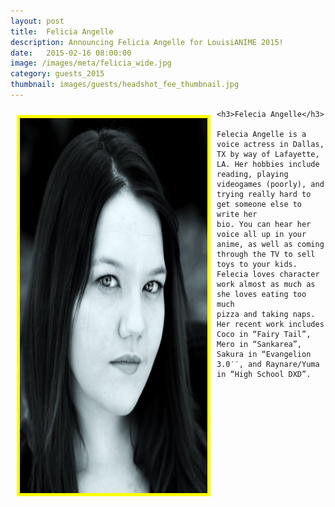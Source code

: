 ```yaml
---
layout: post
title:  Felicia Angelle
description: Announcing Felicia Angelle for LouisiANIME 2015!
date:   2015-02-16 08:00:00
image: /images/meta/felicia_wide.jpg
category: guests_2015
thumbnail: images/guests/headshot_fee_thumbnail.jpg
---
```


<div class="row">
	<a name="FeleciaAngelle"></a>
	<a href="/images/guests/headshot_fee.jpg" data-lightbox="guests"><img class="img-responsive" src="/images/guests/headshot_fee.jpg" alt="Clifford Chapin" width="300" height="600" style="border:5px solid yellow; float:left; margin:10px;"></a>


	<h3>Felecia Angelle</h3>

	Felecia Angelle is a voice actress in Dallas, TX by way of Lafayette, LA. Her hobbies include
	reading, playing videogames (poorly), and trying really hard to get someone else to write her
	bio. You can hear her voice all up in your anime, as well as coming through the TV to sell
	toys to your kids. Felecia loves character work almost as much as she loves eating too much
	pizza and taking naps. Her recent work includes Coco in “Fairy Tail”, Mero in “Sankarea”,
	Sakura in “Evangelion 3.0′′, and Raynare/Yuma in “High School DXD”.
</div>